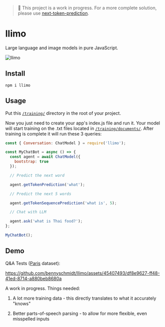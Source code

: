 > 🚧 This project is a work in progress. For a more complete solution, please use [next-token-prediction](https://github.com/bennyschmidt/next-token-prediction).

# llimo

Large language and image models in pure JavaScript.

![llimo](https://github.com/bennyschmidt/llimo/assets/45407493/aaec96e4-52ac-498d-9e3f-eded92862ed6)

## Install

`npm i llimo`

## Usage

Put this [`/training/`](https://github.com/bennyschmidt/llimo/tree/master/training) directory in the root of your project.

Now you just need to create your app's index.js file and run it. Your model will start training on the .txt files located in [`/training/documents/`](https://github.com/bennyschmidt/llimo/tree/master/training/documents). After training is complete it will run these 3 queries:

```javascript
const { Conversation: ChatModel } = require('llimo');

const MyChatBot = async () => {
  const agent = await ChatModel({
    bootstrap: true
  });

  // Predict the next word

  agent.getTokenPrediction('what');

  // Predict the next 5 words

  agent.getTokenSequencePrediction('what is', 5);

  // Chat with LLM

  agent.ask('what is Thai food?');
};

MyChatBot();
```

## Demo

Q&A Tests ([Paris](https://github.com/bennyschmidt/llimo/blob/master/training/datasets/Paris.js) dataset):

https://github.com/bennyschmidt/llimo/assets/45407493/df8e9627-ff48-41ed-8714-a880beb8680a

A work in progress. Things needed:

1) A lot more training data - this directly translates to what it accurately "knows"

2) Better parts-of-speech parsing - to allow for more flexible, even misspelled inputs
